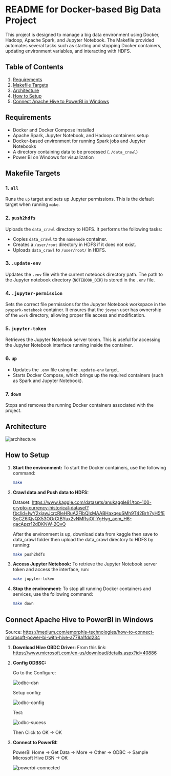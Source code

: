 # README for Docker-based Big Data Project

This project is designed to manage a big data environment using Docker, Hadoop, Apache Spark, and Jupyter Notebook. The Makefile provided automates several tasks such as starting and stopping Docker containers, updating environment variables, and interacting with HDFS.

## Table of Contents

1. [Requirements](#requirements)
2. [Makefile Targets](#makefile-targets)
3. [Architecture](#architecture)
4. [How to Setup](#how-to-setup)
5. [Connect Apache Hive to PowerBI in Windows](#connect-apache-hive-to-powerbi-in-windows)

## Requirements

- Docker and Docker Compose installed
- Apache Spark, Jupyter Notebook, and Hadoop containers setup
- Docker-based environment for running Spark jobs and Jupyter Notebooks
- A directory containing data to be processed (`./data_crawl`)
- Power BI on Windows for visualization

## Makefile Targets

### 1. `all`
Runs the `up` target and sets up Jupyter permissions. This is the default target when running `make`.

### 2. `push2hdfs`
Uploads the `data_crawl` directory to HDFS. It performs the following tasks:
- Copies `data_crawl` to the `namenode` container.
- Creates a `/user/root` directory in HDFS if it does not exist.
- Uploads `data_crawl` to `/user/root/` in HDFS.

### 3. `.update-env`
Updates the `.env` file with the current notebook directory path. The path to the Jupyter notebook directory (`NOTEBOOK_DIR`) is stored in the `.env` file.

### 4. `.jupyter-permission`
Sets the correct file permissions for the Jupyter Notebook workspace in the `pyspark-notebook` container. It ensures that the `jovyan` user has ownership of the `work` directory, allowing proper file access and modification.

### 5. `jupyter-token`
Retrieves the Jupyter Notebook server token. This is useful for accessing the Jupyter Notebook interface running inside the container.

### 6. `up`
- Updates the `.env` file using the `.update-env` target.
- Starts Docker Compose, which brings up the required containers (such as Spark and Jupyter Notebook).

### 7. `down`
Stops and removes the running Docker containers associated with the project.

## Architecture

   ![architecture](images/architecture.png) 

## How to Setup

1. **Start the environment:**
   To start the Docker containers, use the following command:
   ```bash
   make 
   ```
2. **Crawl data and Push data to HDFS:** 

   Dataset: https://www.kaggle.com/datasets/anukaggle81/top-100-crypto-currency-historical-dataset?fbclid=IwY2xjawJcrcRleHRuA2FlbQIxMAABHaxqeuSMh9T42Brh7yH5fESgCZ6IQvQX53OOrCtBYux2vNMRsjOf-YgHyg_aem_H6-qacApzr12dDKNW-2QvQ

   After the environment is up, download data from kaggle then save to data_crawl folder then upload the data_crawl directory to HDFS by running:
   ```bash
   make push2hdfs
   ```
3. **Access Jupyter Notebook:**
   To retrieve the Jupyter Notebook server token and access the interface, run:
   ```bash 
   make jupyter-token
   ```
4. **Stop the environment:**
   To stop all running Docker containers and services, use the following command:
   ```bash
   make down
   ```
## Connect Apache Hive to PowerBI in Windows

Source: https://medium.com/emorphis-technologies/how-to-connect-microsoft-power-bi-with-hive-a778a1fdd234

1. **Download Hive OBDC Driver:**
   From this link: https://www.microsoft.com/en-us/download/details.aspx?id=40886
2. **Config ODBSC:**
   
   Go to the Configure: 

   ![odbc-dsn](images/odbc-dsn.png) 

   Setup config:

   ![odbc-config](images/odbc-config.png) 

   Test:

   ![odbc-sucess](images/odbc-success.png) 

   Then Click to OK -> OK
3. **Connect to PowerBI:**
   
   PowerBI Home -> Get Data -> More -> Other -> ODBC -> Sample Microsoft Hive DSN -> OK

   ![powerbi-connected](images/powerbi-connected.png) 